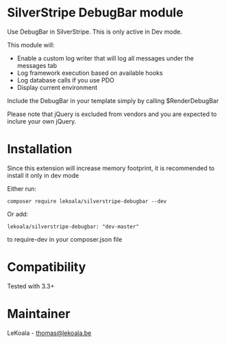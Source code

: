 SilverStripe DebugBar module
==================
Use DebugBar in SilverStripe. This is only active in Dev mode.

This module will:

- Enable a custom log writer that will log all messages under the messages tab
- Log framework execution based on available hooks
- Log database calls if you use PDO
- Display current environment

Include the DebugBar in your template simply by calling $RenderDebugBar

Please note that jQuery is excluded from vendors and you are expected to inclure your own jQuery.

Installation
==================

Since this extension will increase memory footprint, it is recommended to install it only in dev mode

Either run:

    composer require lekoala/silverstripe-debugbar --dev

Or add: 

    lekoala/silverstripe-debugbar: "dev-master"

to require-dev in your composer.json file

Compatibility
==================
Tested with 3.3+

Maintainer
==================
LeKoala - thomas@lekoala.be